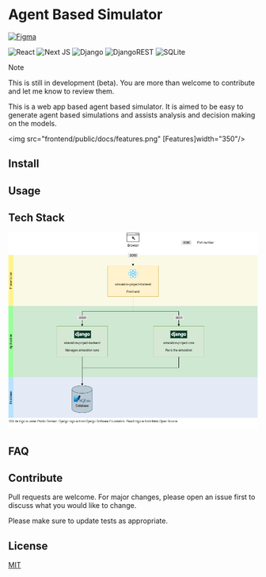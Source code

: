 # Agent Based Simulator
[![Figma](https://img.shields.io/badge/figma-%23F24E1E.svg?style=for-the-badge&logo=figma&logoColor=white)](https://www.figma.com/design/TBvv2v23gxd60YKJN6rGNQ/Agent-Based-Simulator)

![React](https://img.shields.io/badge/react-%2320232a.svg?style=for-the-badge&logo=react&logoColor=%2361DAFB)
![Next JS](https://img.shields.io/badge/Next-black?style=for-the-badge&logo=next.js&logoColor=white)
![Django](https://img.shields.io/badge/django-%23092E20.svg?style=for-the-badge&logo=django&logoColor=white)
![DjangoREST](https://img.shields.io/badge/DJANGO-REST-ff1709?style=for-the-badge&logo=django&logoColor=white&color=ff1709&labelColor=gray)
![SQLite](https://img.shields.io/badge/sqlite-%2307405e.svg?style=for-the-badge&logo=sqlite&logoColor=white)

> [!NOTE]
> This is still in development (beta). You are more than welcome to contribute and let me know to review them. 

This is a web app based agent based simulator. It is aimed to be easy to generate agent based simulations and assists analysis and decision making on the models. 

<img src="frontend/public/docs/features.png" [Features]width="350"/>

## Install


## Usage


## Tech Stack

![Architecture](frontend/public/docs/Summary_Architecture.png)

## FAQ


## Contribute

Pull requests are welcome. For major changes, please open an issue first to discuss what you would like to change.

Please make sure to update tests as appropriate.

## License
[MIT](https://choosealicense.com/licenses/mit/)

